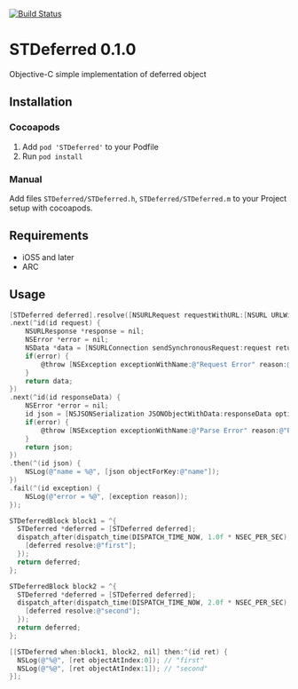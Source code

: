 [![Build Status](https://travis-ci.org/saiten/STDeferred.png?branch=master)](https://travis-ci.org/saiten/STDeferred)

# STDeferred 0.1.0

Objective-C simple implementation of deferred object

## Installation

### Cocoapods

1. Add `pod 'STDeferred'` to your Podfile
2. Run `pod install`

### Manual

Add files `STDeferred/STDeferred.h`, `STDeferred/STDeferred.m` to your Project
setup with cocoapods.

## Requirements

- iOS5 and later
- ARC

## Usage

```objectivec
[STDeferred deferred].resolve([NSURLRequest requestWithURL:[NSURL URLWithString:@"http://example.com/data.json"]])
.next(^id(id request) {
    NSURLResponse *response = nil;
    NSError *error = nil;
    NSData *data = [NSURLConnection sendSynchronousRequest:request returningResponse:&response error:&error];
    if(error) {
        @throw [NSException exceptionWithName:@"Request Error" reason:@"Request Error" userInfo:nil];
    }
    return data;
})
.next(^id(id responseData) {
    NSError *error = nil;
    id json = [NSJSONSerialization JSONObjectWithData:responseData options:NSJSONReadingAllowFragments error:&error];
    if(error) {
        @throw [NSException exceptionWithName:@"Parse Error" reason:@"Parse Error" userInfo:nil];
    }
    return json;
})
.then(^(id json) {
    NSLog(@"name = %@", [json objectForKey:@"name"]);
})
.fail(^(id exception) {
    NSLog(@"error = %@", [exception reason]);
});
```

```objectivec
STDeferredBlock block1 = ^{
  STDeferred *deferred = [STDeferred deferred];
  dispatch_after(dispatch_time(DISPATCH_TIME_NOW, 1.0f * NSEC_PER_SEC), dispatch_get_main_queue(), ^(void){
    [deferred resolve:@"first"];
  });
  return deferred;
};

STDeferredBlock block2 = ^{
  STDeferred *deferred = [STDeferred deferred];
  dispatch_after(dispatch_time(DISPATCH_TIME_NOW, 2.0f * NSEC_PER_SEC), dispatch_get_main_queue(), ^(void){
    [deferred resolve:@"second"];
  });
  return deferred;
};

[[STDeferred when:block1, block2, nil] then:^(id ret) {
  NSLog(@"%@", [ret objectAtIndex:0]); // "first"
  NSLog(@"%@", [ret objectAtIndex:1]); // "second"
}];
```
